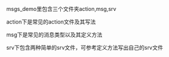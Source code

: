 msgs_demo里包含三个文件夹action,msg,srv

action下是常见的action文件及其写法

msg下是常见的消息类型以及其定义方法

srv下包含两种简单的srv文件，可参考定义方法写出自己的srv文件

